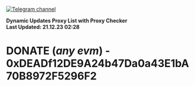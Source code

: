 [![Telegram channel](https://img.shields.io/endpoint?url=https://runkit.io/damiankrawczyk/telegram-badge/branches/master?url=https://t.me/n4z4v0d)](https://t.me/n4z4v0d) 

**Dynamic Updates Proxy List with Proxy Checker**  
**Last Updated: 21.12.23 02:28**

# DONATE (_any evm_) - 0xDEADf12DE9A24b47Da0a43E1bA70B8972F5296F2
